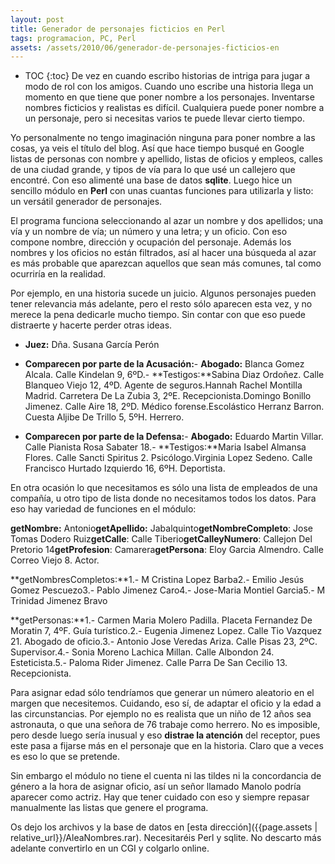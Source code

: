```yaml
---
layout: post
title: Generador de personajes ficticios en Perl
tags: programacion, PC, Perl
assets: /assets/2010/06/generador-de-personajes-ficticios-en
---
```


* TOC
{:toc}
De vez en cuando escribo historias de intriga para jugar a modo de rol con los amigos. Cuando uno escribe una historia llega un momento en que tiene que poner nombre a los personajes. Inventarse nombres ficticios y realistas es difícil. Cualquiera puede poner nombre a un personaje, pero si necesitas varios te puede llevar cierto tiempo.

Yo personalmente no tengo imaginación ninguna para poner nombre a las cosas, ya veis el título del blog. Así que hace tiempo busqué en Google listas de personas con nombre y apellido, listas de oficios y empleos, calles de una ciudad grande, y tipos de vía para lo que usé un callejero que encontré. Con eso alimenté una base de datos **sqlite**. Luego hice un sencillo módulo en **Perl** con unas cuantas funciones para utilizarla y listo: un versátil generador de personajes.

El programa funciona seleccionando al azar un nombre y dos apellidos; una vía y un nombre de vía; un número y una letra; y un oficio. Con eso compone nombre, dirección y ocupación del personaje. Además los nombres y los oficios no están filtrados, así al hacer una búsqueda al azar es más probable que aparezcan aquellos que sean más comunes, tal como ocurriría en la realidad.

Por ejemplo, en una historia sucede un juicio. Algunos personajes pueden tener relevancia más adelante, pero el resto sólo aparecen esta vez, y no merece la pena dedicarle mucho tiempo. Sin contar con que eso puede distraerte y hacerte perder otras ideas.

* **Juez:** Dña. Susana García Perón

* **Comparecen por parte de la Acusación:**- **Abogado:** Blanca Gomez Alcala. Calle Kindelan 9, 6ºD.- **Testigos:**Sabina Diaz Ordoñez. Calle Blanqueo Viejo 12, 4ºD. Agente de seguros.Hannah Rachel Montilla Madrid. Carretera De La Zubia 3, 2ºE. Recepcionista.Domingo Bonillo Jimenez. Calle Aire 18, 2ºD. Médico forense.Escolástico Herranz Barron. Cuesta Aljibe De Trillo 5, 5ºH. Herrero.

* **Comparecen por parte de la Defensa:**- **Abogado:** Eduardo Martin Villar. Calle Pianista Rosa Sabater 18.- **Testigos:**Maria Isabel Almansa Flores. Calle Sancti Spiritus 2. Psicólogo.Virginia Lopez Sedeno. Calle Francisco Hurtado Izquierdo 16, 6ºH. Deportista.

En otra ocasión lo que necesitamos es sólo una lista de empleados de una compañía, u otro tipo de lista donde no necesitamos todos los datos. Para eso hay variedad de funciones en el módulo:

**getNombre:** Antonio**getApellido:** Jabalquinto**getNombreCompleto**: Jose Tomas Dodero Ruiz**getCalle**: Calle Tiberio**getCalleyNumero**: Callejon Del Pretorio 14**getProfesion**: Camarera**getPersona**: Eloy Garcia Almendro. Calle Correo Viejo 8. Actor.

**getNombresCompletos:**1.- M Cristina Lopez Barba2.- Emilio Jesús Gomez Pescuezo3.- Pablo Jimenez Caro4.- Jose-Maria Montiel Garcia5.- M Trinidad Jimenez Bravo

**getPersonas:**1.- Carmen Maria Molero Padilla. Placeta Fernandez De Moratin 7, 4ºF. Guía turístico.2.- Eugenia Jimenez Lopez. Calle Tio Vazquez 21. Abogado de oficio.3.- Antonio Jose Veredas Ariza. Calle Pisas 23, 2ºC. Supervisor.4.- Sonia Moreno Lachica Millan. Calle Albondon 24. Esteticista.5.- Paloma Rider Jimenez. Calle Parra De San Cecilio 13. Recepcionista.

Para asignar edad sólo tendríamos que generar un número aleatorio en el margen que necesitemos. Cuidando, eso sí, de adaptar el oficio y la edad a las circunstancias. Por ejemplo no es realista que un niño de 12 años sea astronauta, o que una señora de 76 trabaje como herrero. No es imposible, pero desde luego sería inusual y eso **distrae la atención** del receptor, pues este pasa a fijarse más en el personaje que en la historia. Claro que a veces es eso lo que se pretende.

Sin embargo el módulo no tiene el cuenta ni las tildes ni la concordancia de género a la hora de asignar oficio, así un señor llamado Manolo podría aparecer como actriz. Hay que tener cuidado con eso y siempre repasar manualmente las listas que genere el programa.

Os dejo los archivos y la base de datos en [esta dirección]({{page.assets | relative_url}}/AleaNombres.rar). Necesitaréis Perl y sqlite. No descarto más adelante convertirlo en un CGI y colgarlo online.

